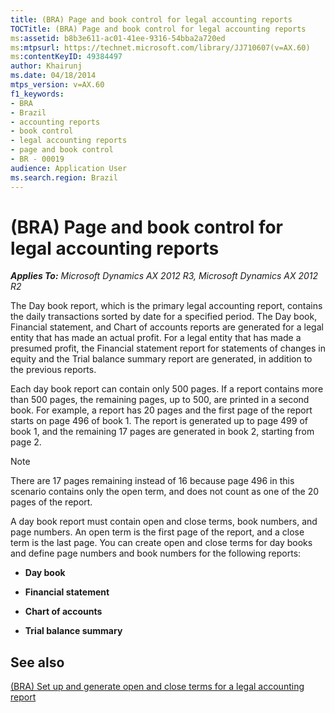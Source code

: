 ```yaml
---
title: (BRA) Page and book control for legal accounting reports
TOCTitle: (BRA) Page and book control for legal accounting reports
ms:assetid: b8b3e611-ac01-41ee-9316-54bba2a720ed
ms:mtpsurl: https://technet.microsoft.com/library/JJ710607(v=AX.60)
ms:contentKeyID: 49384497
author: Khairunj
ms.date: 04/18/2014
mtps_version: v=AX.60
f1_keywords:
- BRA
- Brazil
- accounting reports
- book control
- legal accounting reports
- page and book control
- BR - 00019
audience: Application User
ms.search.region: Brazil
---
```


# (BRA) Page and book control for legal accounting reports 


_**Applies To:** Microsoft Dynamics AX 2012 R3, Microsoft Dynamics AX 2012 R2_

The Day book report, which is the primary legal accounting report, contains the daily transactions sorted by date for a specified period. The Day book, Financial statement, and Chart of accounts reports are generated for a legal entity that has made an actual profit. For a legal entity that has made a presumed profit, the Financial statement report for statements of changes in equity and the Trial balance summary report are generated, in addition to the previous reports.

Each day book report can contain only 500 pages. If a report contains more than 500 pages, the remaining pages, up to 500, are printed in a second book. For example, a report has 20 pages and the first page of the report starts on page 496 of book 1. The report is generated up to page 499 of book 1, and the remaining 17 pages are generated in book 2, starting from page 2.


> [!NOTE]
> <P>There are 17 pages remaining instead of 16 because page 496 in this scenario contains only the open term, and does not count as one of the 20 pages of the report.</P>



A day book report must contain open and close terms, book numbers, and page numbers. An open term is the first page of the report, and a close term is the last page. You can create open and close terms for day books and define page numbers and book numbers for the following reports:

  - **Day book**

  - **Financial statement**

  - **Chart of accounts**

  - **Trial balance summary**

## See also

[(BRA) Set up and generate open and close terms for a legal accounting report](bra-set-up-and-generate-open-and-close-terms-for-a-legal-accounting-report.md)

  


